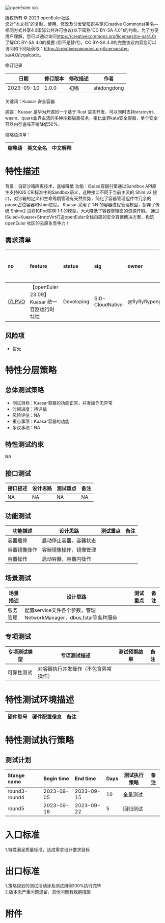 ![openEuler ico](../../images/openEuler.png)

版权所有 © 2023 openEuler社区  
您对“本文档”的复制、使用、修改及分发受知识共享(Creative Commons)署名—相同方式共享4.0国际公共许可协议(以下简称“CC BY-SA
4.0”)的约束。为了方便用户理解，您可以通过访问<https://creativecommons.org/licenses/by-sa/4.0/>了解CC BY-SA 4.0的概要 (但不是替代)。CC BY-SA
4.0的完整协议内容您可以访问如下网址获取：<https://creativecommons.org/licenses/by-sa/4.0/legalcode>。

 修订记录

| 日期 | 修订版本     | 修改描述  | 作者 |
| ---- | ----------- | -------- | ---- |
| 2023-09-10 |  1.0.0    |  初稿     | shidongdong |

关键词：Kuasar 安全容器

摘要：Kuasar 是华为开源的一个基于 Rust 语言开发、可以同时支持stratovirt、wasm、quark业界主流的多种沙箱隔离技术，相比业界kata安全容器，单个安全容器内存底噪开销降低50%。

缩略语清单：

| 缩略语 | 英文全名 | 中文解释 |
| ------ | -------- | -------- |


# 特性描述
<!-- 主要介绍特性实现的背景、功能以及作用 -->
背景：自研沙箱隔离技术，底噪降低
功能：iSulad容器引擎通过Sandbox API原生支持K8S CRI标准中的Sandbox语义，这种接口不同于当前主流的 Shim v2 接口，对沙箱的定义和生命周期管理有天然优势，简化了容器管理组件中冗余的pause占位容器和shim进程。
Kuasar 采用了 1:N 的容器进程管理模型，摒弃了传统 Shimv2 进程和Pod实例 1:1 的模型，大大降低了容器管理面的资源开销。
通过iSulad+Kuasar+StratoVirt打造openEuler全栈自研的安全容器解决方案，构筑 openEuler 社区的云原生竞争力！

## 需求清单
|no|feature|status|sig|owner|发布方式|涉及软件包列表|
|:----|:---|:---|:--|:----|:----|:----|
|[I7LPVO](https://gitee.com/openeuler/release-management/issues/I7LPVO)| 【openEuler 23.09】Kuasar 统一容器运行时特性 | Developing | SIG-CloudNative | @flyflyflypeng | ISO  | kuasar,iSulad |

## 风险项
<!-- 主要描述特性已知风险项 -->
- 暂无

# 特性分层策略
## 总体测试策略
<!-- 主要描述特性的整体测试策略，主要开展哪些测试(接口/功能/场景/专项) -->
- 测试目标：Kuasar容器的功能正常，并发操作无异常
- 时间进度：待评估
- 风险评估：NA
- 重点事项：Kuasar容器的功能
- 争议事项：NA


## 特性测试约束
<!-- 主要描述特性测试的约束条件 -->
NA

## 接口测试
<!-- 主要描述接口级测试策略及测试设计思路 -->
| 接口描述 | 设计思路 | 测试重点 | 备注 |
| ------- | ------- | ------- | ---- |
| NA | NA  | NA  | NA  |


## 功能测试
<!-- 主要描述特性提供的功能的测试策略及测试思路 -->
| 功能描述 | 设计思路 | 测试重点 | 备注 |
| ------- | ------- | ------- | ---- |
| 容器启停 | 启动停止容器，容器状态 |   |      |
| 容器镜像操作 | 容器镜像操作，镜像管理 |   |      |
| 容器操作 | 启动容器，容器内操作 |   |      |


## 场景测试
<!-- 主要描述对特性使用的主要场景的测试策略及测试思路 -->
| 场景描述 | 设计思路 | 测试重点 | 备注 |
| ------- | ------- | ------- | ---- |
| 服务管理 | 配置service文件各个参数，管理NetworkManager，dbus,fstal等各种服务 |   |      |


## 专项测试
<!-- 主要描述其他专项测试,如安全测试 稳定性测试 性能测试 兼容性测试等 -->
| 专项测试类型 | 专项测试描述 | 测试预期结果 | 备注 |
| ----------- | ----------- | ----------- | ---- |
| 可靠性测试 | 对容器执行并发操作（不包含异常操作） |  |      |


# 特性测试环境描述
<!-- 主要描述执行测试的硬件信息 -->
| 硬件型号 | 硬件配置信息 | 备注 |
| -------- | ------------ | ---- |

# 特性测试执行策略

## 测试计划
<!-- 测试执行策略主要描述该轮次执行的分层策略中的测试项 -->
| Stange name   | Begin time | End time   | Days | 测试执行策略                   | 备注   |
| :------------ | :--------- | :--------- | ---- | ----------------------------- | ------ |
|     round3-round4          |  2023-09-05          |2023-09-15         | 10     | 全量测试                               |        |
|     round5           |   2023-09-18         |  2023-09-22          |5      |   回归测试                            |        |


# 入口标准  
1.特性满足质量标准，达成需求设计要求目标

# 出口标准  
1.策略规划的测试活动涉及测试用例100%执行完毕  
2.版本无严重问题遗留，其他问题有规避措施

# 附件
